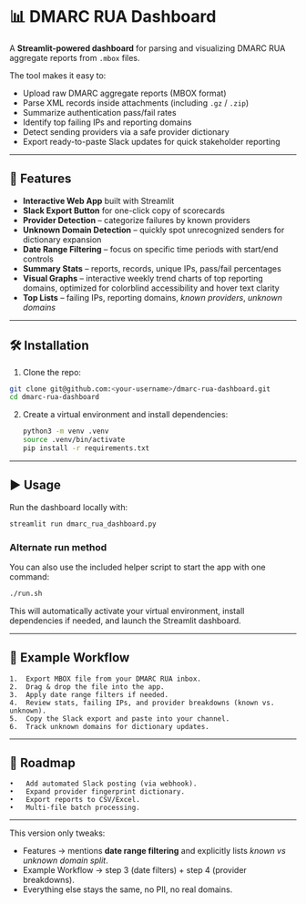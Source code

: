 # 📊 DMARC RUA Dashboard

A **Streamlit-powered dashboard** for parsing and visualizing DMARC RUA aggregate reports from `.mbox` files.

The tool makes it easy to:
- Upload raw DMARC aggregate reports (MBOX format)
- Parse XML records inside attachments (including `.gz` / `.zip`)
- Summarize authentication pass/fail rates
- Identify top failing IPs and reporting domains
- Detect sending providers via a safe provider dictionary
- Export ready-to-paste Slack updates for quick stakeholder reporting

---

## 🚀 Features

- **Interactive Web App** built with Streamlit  
- **Slack Export Button** for one-click copy of scorecards  
- **Provider Detection** – categorize failures by known providers  
- **Unknown Domain Detection** – quickly spot unrecognized senders for dictionary expansion  
- **Date Range Filtering** – focus on specific time periods with start/end controls  
- **Summary Stats** – reports, records, unique IPs, pass/fail percentages  
- **Visual Graphs** – interactive weekly trend charts of top reporting domains, optimized for colorblind accessibility and hover text clarity  
- **Top Lists** – failing IPs, reporting domains, *known providers*, *unknown domains*  

---

## 🛠️ Installation

1. Clone the repo:
```bash
git clone git@github.com:<your-username>/dmarc-rua-dashboard.git
cd dmarc-rua-dashboard
   ```

2. Create a virtual environment and install dependencies:  
   ```bash
   python3 -m venv .venv
   source .venv/bin/activate
   pip install -r requirements.txt
   ```

---

## ▶️ Usage  

Run the dashboard locally with:  
```bash
streamlit run dmarc_rua_dashboard.py
```

### Alternate run method
You can also use the included helper script to start the app with one command:
```bash
./run.sh
```
This will automatically activate your virtual environment, install dependencies if needed, and launch the Streamlit dashboard.

---

## 📂 Example Workflow  
	1.	Export MBOX file from your DMARC RUA inbox.
	2.	Drag & drop the file into the app.
	3.	Apply date range filters if needed.
	4.	Review stats, failing IPs, and provider breakdowns (known vs. unknown).
	5.	Copy the Slack export and paste into your channel.
	6.	Track unknown domains for dictionary updates.

---

## 📌 Roadmap  
	•	Add automated Slack posting (via webhook).
	•	Expand provider fingerprint dictionary.
	•	Export reports to CSV/Excel.
	•	Multi-file batch processing.

---

This version only tweaks:  
- Features → mentions **date range filtering** and explicitly lists *known vs unknown domain split*.  
- Example Workflow → step 3 (date filters) + step 4 (provider breakdowns).  
- Everything else stays the same, no PII, no real domains.  
